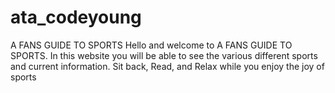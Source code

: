 # ata_codeyoung
A FANS GUIDE TO SPORTS
Hello and welcome to A FANS GUIDE TO SPORTS. In this website you will be able to see the various different sports and current information. Sit back, Read, and Relax while you enjoy the joy of sports
